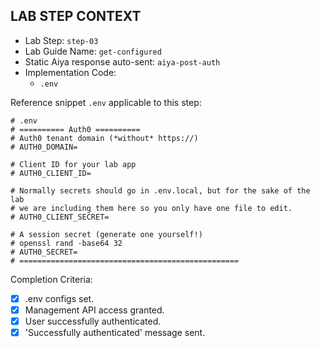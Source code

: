 ## LAB STEP CONTEXT
- Lab Step: `step-03`
- Lab Guide Name: `get-configured`
- Static Aiya response auto-sent: `aiya-post-auth`
- Implementation Code:
  - `.env`

Reference snippet `.env` applicable to this step:
```env
# .env
# ========== Auth0 ==========
# Auth0 tenant domain (*without* https://)
# AUTH0_DOMAIN=

# Client ID for your lab app
# AUTH0_CLIENT_ID=

# Normally secrets should go in .env.local, but for the sake of the lab
# we are including them here so you only have one file to edit.
# AUTH0_CLIENT_SECRET=

# A session secret (generate one yourself!)
# openssl rand -base64 32
# AUTH0_SECRET=
# =================================================
```

Completion Criteria:
- [x] .env configs set.
- [x] Management API access granted.
- [x] User successfully authenticated.
- [x] 'Successfully authenticated' message sent.